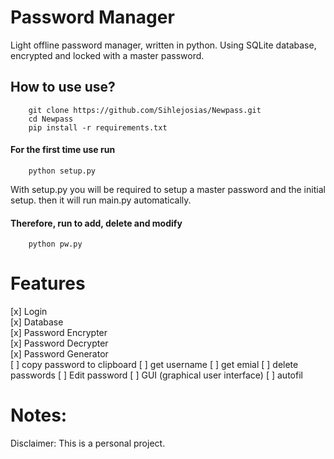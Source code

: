 # Password Manager

Light offline password manager, written in python. Using SQLite database, encrypted and locked with a master password.

## How to use use?
        git clone https://github.com/Sihlejosias/Newpass.git
        cd Newpass 
        pip install -r requirements.txt

#### For the first time use run
        python setup.py 

With setup.py you will be required to setup a master password and the initial setup. then it will run main.py automatically. 

#### Therefore, run to add, delete and modify 

        python pw.py

# Features 
[x] Login  
[x] Database  
[x] Password Encrypter  
[x] Password Decrypter  
[x] Password Generator  
[ ] copy password to clipboard
[ ] get username
[ ] get emial
[ ] delete passwords 
[ ] Edit password 
[ ] GUI (graphical user interface)
[ ] autofil

# Notes:

Disclaimer: This is a personal project. 